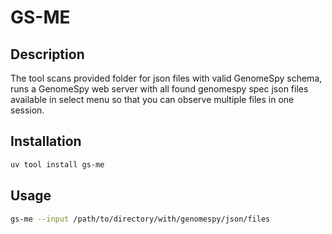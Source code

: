 # GS-ME

## Description

The tool scans provided folder for json files with valid GenomeSpy schema, runs a GenomeSpy web server with all found genomespy spec json files available in select menu so that you can observe multiple files in one session.

## Installation

```sh
uv tool install gs-me
```

## Usage

```sh
gs-me --input /path/to/directory/with/genomespy/json/files
```
